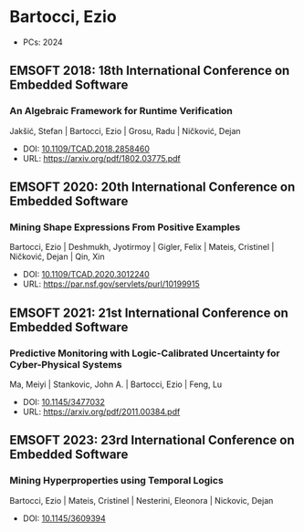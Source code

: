 # Bartocci, Ezio

* PCs: 2024

## EMSOFT 2018: 18th International Conference on Embedded Software

### An Algebraic Framework for Runtime Verification
Jakšić, Stefan | Bartocci, Ezio | Grosu, Radu | Ničković, Dejan
* DOI: [10.1109/TCAD.2018.2858460](https://doi.org/10.1109/TCAD.2018.2858460)
* URL: <https://arxiv.org/pdf/1802.03775.pdf>

## EMSOFT 2020: 20th International Conference on Embedded Software

### Mining Shape Expressions From Positive Examples
Bartocci, Ezio | Deshmukh, Jyotirmoy | Gigler, Felix | Mateis, Cristinel | Ničković, Dejan | Qin, Xin
* DOI: [10.1109/TCAD.2020.3012240](https://doi.org/10.1109/TCAD.2020.3012240)
* URL: <https://par.nsf.gov/servlets/purl/10199915>

## EMSOFT 2021: 21st International Conference on Embedded Software

### Predictive Monitoring with Logic-Calibrated Uncertainty for Cyber-Physical Systems
Ma, Meiyi | Stankovic, John A. | Bartocci, Ezio | Feng, Lu
* DOI: [10.1145/3477032](https://doi.org/10.1145/3477032)
* URL: <https://arxiv.org/pdf/2011.00384.pdf>

## EMSOFT 2023: 23rd International Conference on Embedded Software

### Mining Hyperproperties using Temporal Logics
Bartocci, Ezio | Mateis, Cristinel | Nesterini, Eleonora | Nickovic, Dejan
* DOI: [10.1145/3609394](https://doi.org/10.1145/3609394)


